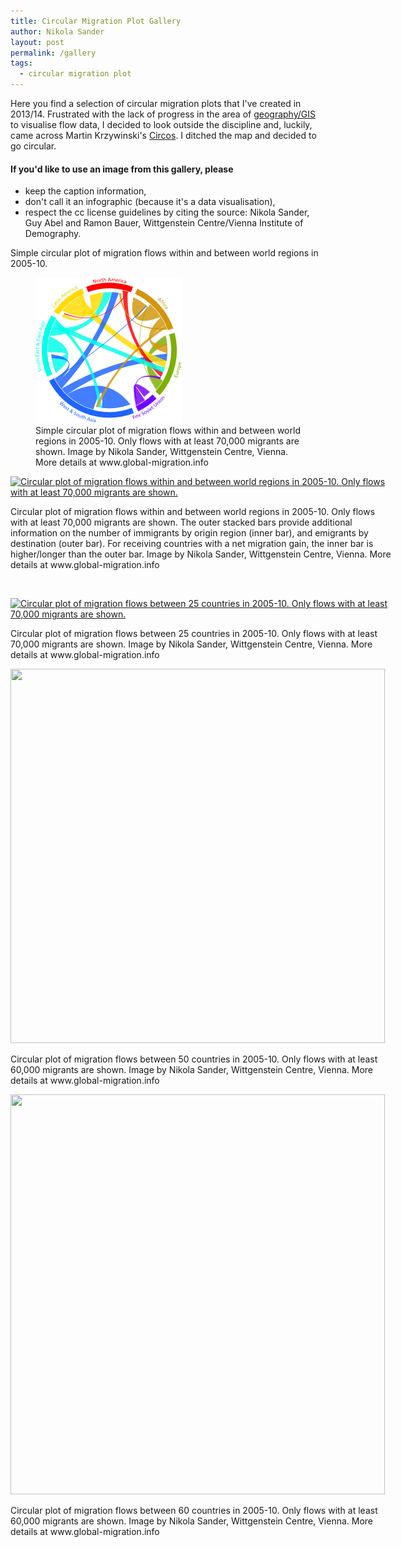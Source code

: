 ```yaml
---
title: Circular Migration Plot Gallery
author: Nikola Sander
layout: post
permalink: /gallery
tags:
  - circular migration plot
---
```


Here you find a selection of circular migration plots that I've created in 2013/14. Frustrated with the lack of progress in the area of [geography/GIS](http://www.gislounge.com/overview-flow-mapping/) to visualise flow data, I decided to look outside the discipline and, luckily, came across Martin Krzywinski's [Circos](http://circos.ca). I ditched the map and decided to go circular.

#### If you'd like to use an image from this gallery, please
* keep the caption information,
* don't call it an infographic (because it's a data visualisation),
* respect the cc license guidelines by citing the source: Nikola Sander, Guy Abel and Ramon Bauer, Wittgenstein Centre/Vienna Institute of Demography.


Simple circular plot of migration flows within and between world regions in 2005-10.

<figure>
    <a href="/images/circular_icon.png"><img src="/images/circular_icon.png"></a>
	<figcaption>Simple circular plot of migration flows within and between world regions in 2005-10. Only flows with at least 70,000 migrants are shown. Image by Nikola Sander, Wittgenstein Centre, Vienna. More details at www.global-migration.info</figcaption>
</figure>


<div id="attachment_1602" style="width: 609px" class="wp-caption aligncenter">
  <a href="http://www.nikolasander.net/wp-content/uploads/circular_plot.png"><img class=" wp-image-1602     " alt="Circular plot of migration flows within and between world regions in 2005-10. Only flows with at least 70,000 migrants are shown. " src="http://www.nikolasander.net/wp-content/uploads/circular_plot-1024x1024.png" width="599" height="599" /></a> <p class="wp-caption-text">
    Circular plot of migration flows within and between world regions in 2005-10. Only flows with at least 70,000 migrants are shown. The outer stacked bars provide additional information on the number of immigrants by origin region (inner bar), and emigrants by destination (outer bar). For receiving countries with a net migration gain, the inner bar is higher/longer than the outer bar. Image by Nikola Sander, Wittgenstein Centre, Vienna. More details at www.global-migration.info
  </p>
</div>

&nbsp;

<div id="attachment_1625" style="width: 609px" class="wp-caption aligncenter">
  <a href="http://www.nikolasander.net/wp-content/uploads/circular_plot1.png"><img class=" wp-image-1625   " alt="Circular plot of migration flows between 25 countries in 2005-10. Only flows with at least 70,000 migrants are shown." src="http://www.nikolasander.net/wp-content/uploads/circular_plot1-1024x1024.png" width="599" height="599" /></a> <p class="wp-caption-text">
    Circular plot of migration flows between 25 countries in 2005-10. Only flows with at least 70,000 migrants are shown. Image by Nikola Sander, Wittgenstein Centre, Vienna. More details at www.global-migration.info
  </p>
</div>

<div id="attachment_1605" style="width: 609px" class="wp-caption aligncenter">
  <a href="http://www.nikolasander.net/wp-content/uploads/One-Gorgeous-Chart_200dpi.png"><img class=" wp-image-1605  " title="Circular plot of migration flows between 50 countries in 2005-10." alt="" src="http://www.nikolasander.net/wp-content/uploads/One-Gorgeous-Chart_200dpi-1024x1024.png" width="599" height="599" /></a> <p class="wp-caption-text">
    Circular plot of migration flows between 50 countries in 2005-10. Only flows with at least 60,000 migrants are shown. Image by Nikola Sander, Wittgenstein Centre, Vienna. More details at www.global-migration.info
  </p>
</div>

<div id="attachment_1626" style="width: 609px" class="wp-caption aligncenter">
  <a href="http://www.nikolasander.net/wp-content/uploads/Migration-flows-between-60-countries.png"><img class=" wp-image-1626 " title="Migration flows between 60 countries" alt="" src="http://www.nikolasander.net/wp-content/uploads/Migration-flows-between-60-countries-957x1024.png" width="599" height="640" /></a> <p class="wp-caption-text">
    Circular plot of migration flows between 60 countries in 2005-10. Only flows with at least 60,000 migrants are shown. Image by Nikola Sander, Wittgenstein Centre, Vienna. More details at www.global-migration.info
  </p>
</div>


